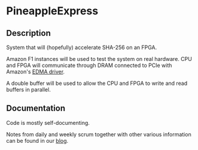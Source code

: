 # PineappleExpress

## Description
System that will (hopefully) accelerate SHA-256 on an FPGA. 

Amazon F1 instances will be used to test the system on real hardware. CPU and FPGA will communicate through DRAM connected to PCIe with Amazon's [EDMA driver](https://github.com/aws/aws-fpga/tree/master/sdk/linux_kernel_drivers/edma). 

A double buffer will be used to allow the CPU and FPGA to write and read buffers in parallel.

## Documentation
Code is mostly self-documenting. 

Notes from daily and weekly scrum together with other various information can be found in our [blog](https://pineappleblogg.wordpress.com/).
